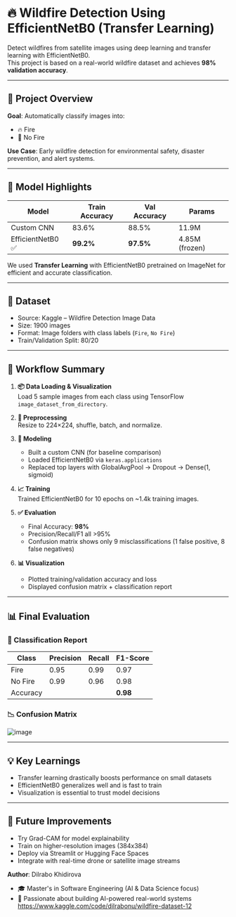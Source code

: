 # 🔥 Wildfire Detection Using EfficientNetB0 (Transfer Learning)

Detect wildfires from satellite images using deep learning and transfer learning with EfficientNetB0.  
This project is based on a real-world wildfire dataset and achieves **98% validation accuracy**.

---

## 📌 Project Overview

**Goal**: Automatically classify images into:
- 🔥 Fire
- 🌿 No Fire

**Use Case**: Early wildfire detection for environmental safety, disaster prevention, and alert systems.

---

## 🧠 Model Highlights

| Model            | Train Accuracy | Val Accuracy | Params     |
|------------------|----------------|--------------|------------|
| Custom CNN       | 83.6%          | 88.5%        | 11.9M      |
| EfficientNetB0 ✅ | **99.2%**      | **97.5%**    | 4.85M (frozen) |

We used **Transfer Learning** with EfficientNetB0 pretrained on ImageNet for efficient and accurate classification.

---

## 📁 Dataset

- Source: Kaggle – Wildfire Detection Image Data
- Size: 1900 images
- Format: Image folders with class labels (`Fire`, `No Fire`)
- Train/Validation Split: 80/20

---

## 🔧 Workflow Summary

1. **📦 Data Loading & Visualization**  
   Load 5 sample images from each class using TensorFlow `image_dataset_from_directory`.

2. **🧼 Preprocessing**  
   Resize to 224×224, shuffle, batch, and normalize.

3. **🔨 Modeling**  
   - Built a custom CNN (for baseline comparison)
   - Loaded EfficientNetB0 via `keras.applications`
   - Replaced top layers with GlobalAvgPool → Dropout → Dense(1, sigmoid)

4. **📈 Training**  
   Trained EfficientNetB0 for 10 epochs on ~1.4k training images.

5. **✅ Evaluation**  
   - Final Accuracy: **98%**
   - Precision/Recall/F1 all >95%
   - Confusion matrix shows only 9 misclassifications (1 false positive, 8 false negatives)

6. **📊 Visualization**  
   - Plotted training/validation accuracy and loss
   - Displayed confusion matrix + classification report

---

## 📊 Final Evaluation

### 🧾 Classification Report

| Class     | Precision | Recall | F1-Score |
|-----------|-----------|--------|----------|
| Fire      | 0.95      | 0.99   | 0.97     |
| No Fire   | 0.99      | 0.96   | 0.98     |
| Accuracy  |           |        | **0.98** |

### 📉 Confusion Matrix



![image](https://github.com/user-attachments/assets/2c0170a9-d98f-4aee-823f-1e3dde89d01c)



---

## 💡 Key Learnings

- Transfer learning drastically boosts performance on small datasets
- EfficientNetB0 generalizes well and is fast to train
- Visualization is essential to trust model decisions

---

## 🧠 Future Improvements

- Try Grad-CAM for model explainability
- Train on higher-resolution images (384x384)
- Deploy via Streamlit or Hugging Face Spaces
- Integrate with real-time drone or satellite image streams

**Author**: Dilrabo Khidirova  
- 🎓 Master's in Software Engineering (AI & Data Science focus)  
- 💼 Passionate about building AI-powered real-world systems
https://www.kaggle.com/code/dilrabonu/wildfire-dataset-12
